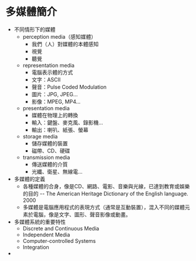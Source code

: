 # 多媒體簡介

* 不同情形下的媒體
  * perception media（感知媒體）
    * 我們（人）對媒體的本體感知
    * 視覺
    * 聽覺
  * representation media
    * 電腦表示體的方式
    * 文字：ASCII
    * 聲音：Pulse Coded Modulation
    * 圖片：JPG, JPEG...
    * 影像：MPEG, MP4...
  * presentation media
    * 媒體在物理上的轉換
    * 輸入：鍵盤、麥克風、錄影機...
    * 輸出：喇叭、紙張、螢幕
  * storage media
    * 儲存媒體的裝置
    * 磁帶、CD、硬碟
  * transmission media
    * 傳送媒體的介質
    * 光纖、衛星、無線電...
* 多媒體的定義
  * 各種媒體的合身，像是CD、網路、電影、音樂與光線，已達到教育或娛樂的目的 -- The American Heritage Dictionary of the English language. 2000
  * 多媒體是電腦應用程式的表現方式（通常是互動裝置），混入不同的媒體元素於電腦，像是文字、圖形、聲音影像或動畫。
* 多媒體系統的重要特性
  * Discrete and Continuous Media
  * Independent Media
  * Computer-controlled Systems
  * Integration
* 
